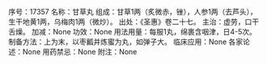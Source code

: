 序号：17357
名称：甘草丸
组成：甘草1两（炙微赤，锉），人参1两（去芦头），生干地黄1两，乌梅肉1两（微炒）。
出处：《圣惠》卷二十七。
主治：虚劳，口干舌燥。
加减：None
功效：None
用法用量：每服1丸，绵裹含咽津，日4-5次。
制备方法：上为末，以枣瓤并炼蜜为丸，如弹子大。
临床应用：None
各家论述：None
用药禁忌：None
附注：None
